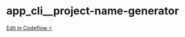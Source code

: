 # app_cli__project-name-generator

[Edit in Codeflow ⚡️](https://stackblitz.com/~/github.com/davidzarandi/app_cli__project-name-generator)